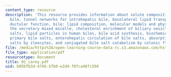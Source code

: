 ```yaml
---
content_type: resource
description: 'This resource provides information about solute composition of human
  bile, tunnel networks for intrahepatic bile, basolateral lipid transporters, hepatobiliary
  ductular function, bile: lipid composition, molecular models and physical state,
  the secretory mixed micelle, cholesterol enrichment of biliary vesicles by bile
  salts, lipid particles in human biles, bile acid systhesis, biochemical origin of
  primary bile salts, enterohepatic circulation of bile salts, absorption of bile
  salts by ileocytes, and conjugated bile salt catabolism by colonic flora.'
file: /media/https%3A/open-learning-course-data-rc.s3.amazonaws.com/hst-121-gastroenterology-fall-2005/b05bfb3d47455fb0e2d4f0fca48fc594_02_carey.pdf
file_type: application/pdf
resourcetype: Document
title: 02_carey.pdf
uid: b05bfb3d-4745-5fb0-e2d4-f0fca48fc594
---
```

